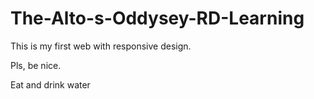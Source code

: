 # The-Alto-s-Oddysey-RD-Learning


This is my first web with responsive design.

Pls, be nice.

Eat and drink water
